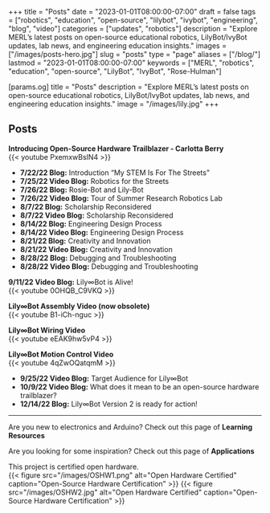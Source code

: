 +++
title       = "Posts"
date        = "2023-01-01T08:00:00-07:00"
draft       = false
tags        = ["robotics", "education", "open-source", "lilybot", "ivybot", "engineering", "blog", "video"]
categories  = ["updates", "robotics"]
description = "Explore MERL’s latest posts on open-source educational robotics, LilyBot/IvyBot updates, lab news, and engineering education insights."
images      = ["/images/posts-hero.jpg"]
slug        = "posts"
type        = "page"
aliases     = ["/blog/"]
lastmod     = "2023-01-01T08:00:00-07:00"
keywords    = ["MERL", "robotics", "education", "open-source", "LilyBot", "IvyBot", "Rose-Hulman"]

[params.og]
title       = "Posts"
description = "Explore MERL’s latest posts on open-source educational robotics, LilyBot/IvyBot updates, lab news, and engineering education insights."
image       = "/images/lily.jpg"
+++

## Posts

**Introducing Open-Source Hardware Trailblazer - Carlotta Berry**  
{{< youtube PxemxwBsIN4 >}}

- **7/22/22 Blog:** Introduction “My STEM Is For The Streets”  
- **7/25/22 Video Blog:** Robotics for the Streets  
- **7/26/22 Blog:** Rosie-Bot and Lily-Bot  
- **7/26/22 Video Blog:** Tour of Summer Research Robotics Lab  
- **8/7/22 Blog:** Scholarship Reconsidered  
- **8/7/22 Video Blog:** Scholarship Reconsidered  
- **8/14/22 Blog:** Engineering Design Process  
- **8/14/22 Video Blog:** Engineering Design Process  
- **8/21/22 Blog:** Creativity and Innovation  
- **8/21/22 Video Blog:** Creativity and Innovation  
- **8/28/22 Blog:** Debugging and Troubleshooting  
- **8/28/22 Video Blog:** Debugging and Troubleshooting  

**9/11/22 Video Blog:** Lily∞Bot is Alive!  
{{< youtube 0OHQB_C9VKQ >}}

**Lily∞Bot Assembly Video (now obsolete)**  
{{< youtube B1-iCh-nguc >}}

**Lily∞Bot Wiring Video**  
{{< youtube eEAK9hw5vP4 >}}

**Lily∞Bot Motion Control Video**  
{{< youtube 4qZwOQatqmM >}}

- **9/25/22 Video Blog:** Target Audience for Lily∞Bot  
- **10/9/22 Video Blog:** What does it mean to be an open-source hardware trailblazer?  
- **12/14/22 Blog:** Lily∞Bot Version 2 is ready for action!  

---

Are you new to electronics and Arduino? Check out this page of **Learning Resources**  

Are you looking for some inspiration? Check out this page of **Applications**  

This project is certified open hardware.  
{{< figure src="/images/OSHW1.png" alt="Open Hardware Certified" caption="Open-Source Hardware Certification" >}}
{{< figure src="/images/OSHW2.jpg" alt="Open Hardware Certified" caption="Open-Source Hardware Certification" >}}